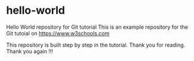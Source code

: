 # hello-world
Hello World repository for Git tutorial
This is an example repository for the Git tutoial on https://www.w3schools.com

This repository is built step by step in the tutorial.
Thank you for reading.
Thank you again !!!
